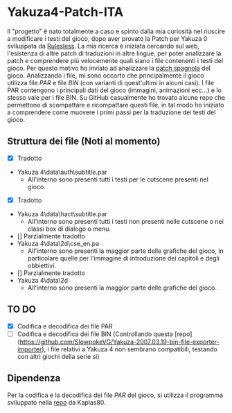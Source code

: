 # Yakuza4-Patch-ITA

Il "progetto" è nato totalmente a caso e spinto dalla mia curiosità nel riuscire a modificare i testi del gioco, dopo aver provato la Patch per Yakuza 0 sviluppata da [Rulesless](https://letraduzionidirulesless.wordpress.com/yakuza0-2/). La mia ricerca è iniziata cercando sul web, l'esistenza di altre patch di traduzioni in altre lingue, per poter analizzare la patch e comprendere più velocemente quali siano i file contenenti i testi del gioco. Per questo motivo ho inviato ad analizzare la [patch spagnola](https://steamcommunity.com/sharedfiles/filedetails/?id=3385318071) del gioco.
Analizzando i file, mi sono occorto che principalmente il gioco utilizza file  _PAR_ e file _BIN_ (con varianti di quest'ultimi in alcuni casi). I file PAR contengono i principali dati del gioco (immagini, animazioni ecc...) e lo stesso vale per i file BIN. Su GitHub casualmente ho trovato alcune repo che permettono di scompattare e ricompattare questi file, in tal modo ho iniziato a comprendere come muovere i primi passi per la traduzione dei testi del gioco.

## Struttura dei file (Noti al momento)

- [x] Tradotto 
- Yakuza 4\data\auth\subtitle.par
    - All'interno sono presenti tutti i testi per le cutscene presenti nel gioco.
- [x] Tradotto     
- Yakuza 4\data\hact\subtitle.par
    - All'interno sono presenti tutti i testi non presenti nelle cutscene o nei classi box di dialogo o menu.
- [] Parzialmente tradotto 
- Yakuza 4\data\2d\cse_en.pa
    - All'interno sono presenti la maggior parte delle grafiche del gioco, in particolare quelle per l'immagine di introduzione dei capitoli e degli obbiettivi.
- [] Parzialmente tradotto 
- Yakuza 4\data\2d
    - All'interno sono presenti la maggior parte delle grafiche del gioco.

## TO DO

- [x] Codifica e decodifica dei file PAR
- [ ] Codifica e decodifica dei file BIN (Controllando questa [repo] (https://github.com/SlowpokeVG/Yakuza-2007.03.19-bin-file-exporter-importer), i file relativi a Yakuza 4 non sembrano compatibili, testando con altri giochi della serie si)

## Dipendenza

Per la codifica e la decodifica dei file _PAR_ del gioco, si utilizza il programma sviluppato nella [repo](https://github.com/Kaplas80/ParManager.git) da Kaplas80.